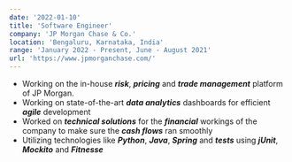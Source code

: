 ```yaml
---
date: '2022-01-10'
title: 'Software Engineer'
company: 'JP Morgan Chase & Co.'
location: 'Bengaluru, Karnataka, India'
range: 'January 2022 - Present, June - August 2021'
url: 'https://www.jpmorganchase.com/'
---
```


- Working on the in-house <b><i>risk</b></i>, <b><i>pricing</b></i> and <b><i>trade management</b></i> platform of JP Morgan.
- Working on state-of-the-art <b><i>data analytics</b></i> dashboards for efficient <b><i>agile</b></i> development
- Worked on <b><i>technical solutions</i></b> for the <b><i>financial</i></b> workings of the company to make sure the <b><i>cash flows</i></b> ran smoothly
- Utilizing technologies like <b><i>Python</b></i>, <b><i>Java</b></i>, <b><i>Spring</b></i> and <b><i>tests</b></i> using <b><i>jUnit</b></i>, <b><i>Mockito</b></i> and <b><i>Fitnesse</b></i>